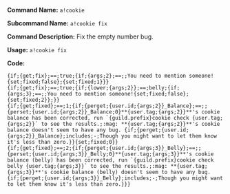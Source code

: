 **Command Name:** `a!cookie`

**Subcommand Name:** `a!cookie fix`

**Command Description:**
Fix the empty number bug.

**Usage:**
`a!cookie fix`


**Code:**
```{if;{lower;{args;1}};==;fix;{if;{user.roles};includes;{get;AdminID};{set;fix;true};You're not allowed to do that.}}
{if;{get;fix};==;true;{if;{args;2};==;;You need to mention someone! {set;fixed;false};{set;fixed;1}}}
{if;{get;fix};==;true;{if;{lower;{args;2}};==;belly;{if;{args;3};==;;You need to mention someone!{set;fixed;false};{set;fixed;2}};}}
{if;{get;fixed};==;1;{if;{perget;{user.id;{args;2}}_Balance};==;;{perset;{user.id;{args;2}}_Balance;0}**{user.tag;{args;2}}**'s cookie balance has been corrected, run `{guild.prefix}cookie check {user.tag;{args;2}}` to see the results.;:mag: **{user.tag;{args;2}}**'s cookie balance doesn't seem to have any bug. {if;{perget;{user.id;{args;2}}_Balance};includes;-;Though you might want to let them know it's less than zero.}}{set;fixed;0}}
{if;{get;fixed};==;2;{if;{perget;{user.id;{args;3}}_Belly};==;;{perset;{user.id;{args;3}}_Belly;0}**{user.tag;{args;3}}**'s cookie balance (belly) has been corrected, run `{guild.prefix}cookie check belly {user.tag;{args;3}}` to see the results.;:mag: **{user.tag;{args;3}}**'s cookie balance (belly) doesn't seem to have any bug. {if;{perget;{user.id;{args;3}}_Belly};includes;-;Though you might want to let them know it's less than zero.}}}

